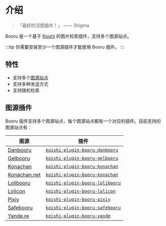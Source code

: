 # 介绍

> 「最好的涩图插件！」 —— Shigma

Booru 是一个基于 [Koishi](https://koishi.chat/) 的图片检索插件，支持多个图源站点。

:::tip
你需要安装至少一个图源插件才能使用 Booru 插件。
:::

## 特性

- 支持多个[图源站点](#图源插件)
- 支持多种发送方式
- 支持随机检索

## 图源插件

Booru 插件支持多个图源站点，每个图源站点都有一个对应的插件。目前支持的图源站点有：

| 图源                                      | 插件                                                        |
| --------------------------------------- | --------------------------------------------------------- |
| [Danbooru](https://danbooru.donmai.us/) | [`koishi-plugin-booru-danbooru`](./plugins/danbooru.md)   |
| [Gelbooru](https://gelbooru.com/)       | [`koishi-plugin-booru-gelbooru`](./plugins/gelbooru.md)   |
| [Konachan](https://konachan.com/)       | [`koishi-plugin-booru-konachan`](./plugins/konachan.md)   |
| [Konachan.net](https://konachan.net/)   | [`koishi-plugin-booru-konachan`](./plugins/konachan.md)   |
| [Lolibooru](https://lolibooru.moe/)     | [`koishi-plugin-booru-lolibooru`](./plugins/lolibooru.md) |
| [Lolicon](https://lolicon.app/)         | [`koishi-plugin-booru-lolicon`](./plugins/lolicon.md)     |
| [Pixiv](https://www.pixiv.net/)         | [`koishi-plugin-booru-pixiv`](./plugins/pixiv.md)         |
| [Safebooru](https://safebooru.org/)     | [`koishi-plugin-booru-safebooru`](./plugins/safebooru.md) |
| [Yande.re](https://yande.re/)           | [`koishi-plugin-booru-yande`](./plugins/yande.md)         |
